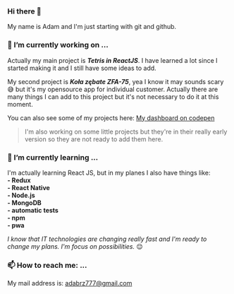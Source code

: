 ### Hi there 👋
My name is Adam and I'm just starting with git and github.

### 🔭 I’m currently working on ...
Actually my main project is ***Tetris in ReactJS***. I have learned a lot since I started making it and I still have some ideas to add.

My second project is ***Koła zębate ZFA-75***, yea I know it may sounds scary :sweat_smile: but it's my opensource app for individual customer. Actually there are many things I can add to this project but it's not necessary to do it at this moment.

You can also see some of my projects here: [My dashboard on codepen](https://codepen.io/dashboard/)

>I'm also working on some little projects but they're in their really early version so they are not ready to add them here.

### 🌱 I’m currently learning ...
I'm actually learning React JS, but in my planes I also have things like:  
**- Redux**  
**- React Native**  
**- Node.js**  
**- MongoDB**  
**- automatic tests**  
**- npm**  
**- pwa**  

*I know that IT technologies are changing really fast and I'm ready to change my plans. I'm focus on possibilities.*  :relieved:

### 📫 How to reach me: ...
My mail address is: adabrz777@gmail.com

<!--
**adabrz777/adabrz777** is a ✨ _special_ ✨ repository because its `README.md` (this file) appears on your GitHub profile.

Here are some ideas to get you started:

- 
- 
- 👯 I’m looking to collaborate on ...
- 🤔 I’m looking for help with ...
- 💬 Ask me about ...
- 📫 How to reach me: ...
- 😄 Pronouns: ...
- ⚡ Fun fact: ...
-->
